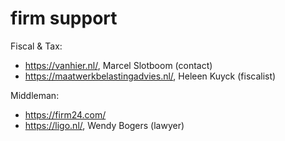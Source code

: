 # firm support

Fiscal & Tax:
- https://vanhier.nl/, Marcel Slotboom (contact)
- https://maatwerkbelastingadvies.nl/, Heleen Kuyck (fiscalist)

Middleman:
- https://firm24.com/
- https://ligo.nl/, Wendy Bogers (lawyer)
